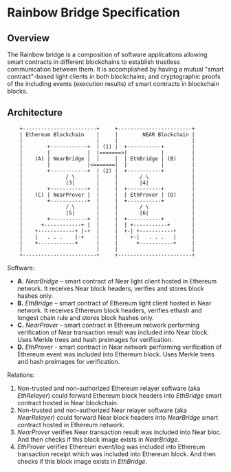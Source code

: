# Rainbow Bridge Specification

## Overview

The Rainbow bridge is a composition of software applications allowing smart contracts in different blockchains to establish trustless communication between them. It is accomplished by having a mutual "smart contract"-based light clients in both blockchains; and cryptographic proofs of the including events (execution results) of smart contracts in blockchain blocks.

## Architecture

```
    +------------------------+     +------------------------+
    | Ethereum Blockchain    |     |        NEAR Blockchain |
    |                        |     |                        |
    |        +------------+  | (1) |  +-----------+         |
    |        |            |  |=======>|           |         |
    |    (A) | NearBridge |  |     |  | EthBridge | (B)     |
    |        |            |<=======|  |           |         |
    |        +------------+  | (2) |  +-----------+         |
    |              / \       |     |       / \              |
    |              |3|       |     |       |4|              |
    |        +------------+  |     |  +-----------+         |
    |    (C) | NearProver |  |     |  | EthProver | (D)     |
    |        +------------+  |     |  +-----------+         |
    |              / \       |     |       / \              |
    |              |5|       |     |       |6|              |
    |        +------------+  |     |  +-----------+         |
    |      +------------+ |  |     |  | +-----------+       |
    |    +------------+ |-+  |     |  +-| +-----------+     |
    |    |   . . .    |-+    |     |    +-|   . . .   |     |
    |    +------------+      |     |      +-----------+     |
    |                        |     |                        |
    +------------------------+     +------------------------+
```

Software:
- **A.** *NearBridge* – smart contract of Near light client hosted in Ethereum network. It receives Near block headers, verifies and stores block hashes only.
- **B.** *EthBridge* – smart contract of Ethereum light client hosted in Near network. It receives Ethereum block headers, verifies ethash and longest chain rule and stores block hashes only.
- **C.** *NearProver* - smart contract in Ethereum network performing verification of Near transaction result was included into Near block. Uses Merkle trees and hash preimages for verification.
- **D.** *EthProver* - smart contract in Near network performing verification of Ethereum event was included into Ethereum block. Uses Merkle trees and hash preimages for verification.

Relations:
1. Non-trusted and non-authorized Ethereum relayer software (aka *EthRelayer*) could forward Ethereum block headers into *EthBridge* smart contract hosted in Near blockchain.
2. Non-trusted and non-authorized Near relayer software (aka *NearRelayer*) could forward Near block headers into *NearBridge* smart contract hosted in Ethereum network.
3. *NearProver* verifies Near transaction result was included into Near bloc. And then checks if this block image exists in *NearBridge*.
4. *EthProver* verifies Ethereum event/log was included into Ethereum transaction receipt which was included into Ethereum block. And then checks if this block image exists in *EthBridge*.
